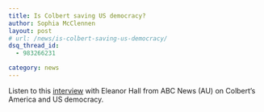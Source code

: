 ```yaml
---
title: Is Colbert saving US democracy?
author: Sophia McClennen
layout: post
# url: /news/is-colbert-saving-us-democracy/
dsq_thread_id:
  - 983266231

category: news
---
```

Listen to this [interview][1] with Eleanor Hall from ABC News (AU) on Colbert’s America and US democracy.

 [1]: http://www.abc.net.au/news/2012-11-27/is-colbert-saving-us-democracy/4394764